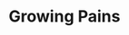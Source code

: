 ---
layout:       post
title:        Growing Pains
url:          "/posts/growingpains.html"
canonical_url: "/posts/growingpains.html"
redirect_to: /posts/growingpains.html
---